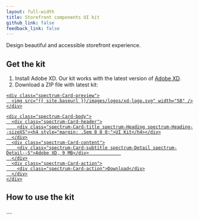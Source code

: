 ```yaml
---
layout: full-width
title: Storefront components UI kit
github_link: false
feedback_link: false
---
```


Design beautiful and accessible storefront experience.

## Get the kit

1. Install Adobe XD. Our kit works with the latest version of [Adobe XD](https://www.adobe.com/products/xd.html).
2. Download a ZIP file with latest kit:

<div>
  <a href="link-to-xd"   target="_blank" class="spectrum-Card  spectrum-Card--horizontal" role="figure">
        
    <div class="spectrum-Card-preview">
      <img src="{{ site.baseurl }}/images/logos/xd-logo.svg" width="58" />
    </div>

    <div class="spectrum-Card-body">
      <div class="spectrum-Card-header">
        <div class="spectrum-Card-title spectrum-Heading spectrum-Heading--sizeXS"><h4 style="margin: .5em 0 0 0;">UI Kit</h4></div>
      </div>
      <div class="spectrum-Card-content">
        <div class="spectrum-Card-subtitle spectrum-Detail spectrum-Detail--S">Adobe XD, 9 MB</div>            
      </div>
      <div class="spectrum-Card-action">
        <div class="spectrum-Card-action">Download</div>
      </div>
    </div>

  </a>
</div>


## How to use the kit

....

